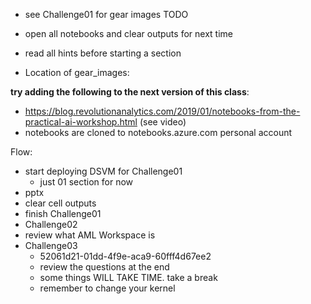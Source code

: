 * see Challenge01 for gear images TODO
* open all notebooks and clear outputs for next time

* read all hints before starting a section

* Location of gear_images:  

**try adding the following to the next version of this class**:

*  https://blog.revolutionanalytics.com/2019/01/notebooks-from-the-practical-ai-workshop.html  (see video)
  *  notebooks are cloned to notebooks.azure.com personal account

Flow:  

* start deploying DSVM for Challenge01 
  * just 01 section for now
* pptx
* clear cell outputs
* finish Challenge01
* Challenge02 
* review what AML Workspace is
* Challenge03
  * 52061d21-01dd-4f9e-aca9-60fff4d67ee2
  * review the questions at the end
  * some things WILL TAKE TIME.  take a break
  * remember to change your kernel